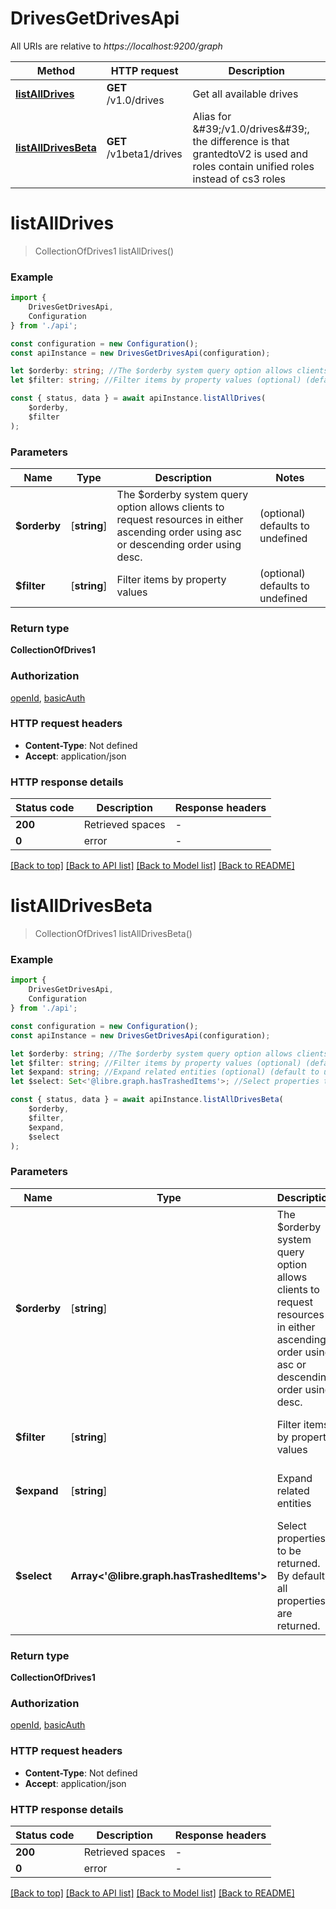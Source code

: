 # DrivesGetDrivesApi

All URIs are relative to *https://localhost:9200/graph*

|Method | HTTP request | Description|
|------------- | ------------- | -------------|
|[**listAllDrives**](#listalldrives) | **GET** /v1.0/drives | Get all available drives|
|[**listAllDrivesBeta**](#listalldrivesbeta) | **GET** /v1beta1/drives | Alias for \&#39;/v1.0/drives\&#39;, the difference is that grantedtoV2 is used and roles contain unified roles instead of cs3 roles|

# **listAllDrives**
> CollectionOfDrives1 listAllDrives()


### Example

```typescript
import {
    DrivesGetDrivesApi,
    Configuration
} from './api';

const configuration = new Configuration();
const apiInstance = new DrivesGetDrivesApi(configuration);

let $orderby: string; //The $orderby system query option allows clients to request resources in either ascending order using asc or descending order using desc. (optional) (default to undefined)
let $filter: string; //Filter items by property values (optional) (default to undefined)

const { status, data } = await apiInstance.listAllDrives(
    $orderby,
    $filter
);
```

### Parameters

|Name | Type | Description  | Notes|
|------------- | ------------- | ------------- | -------------|
| **$orderby** | [**string**] | The $orderby system query option allows clients to request resources in either ascending order using asc or descending order using desc. | (optional) defaults to undefined|
| **$filter** | [**string**] | Filter items by property values | (optional) defaults to undefined|


### Return type

**CollectionOfDrives1**

### Authorization

[openId](../README.md#openId), [basicAuth](../README.md#basicAuth)

### HTTP request headers

 - **Content-Type**: Not defined
 - **Accept**: application/json


### HTTP response details
| Status code | Description | Response headers |
|-------------|-------------|------------------|
|**200** | Retrieved spaces |  -  |
|**0** | error |  -  |

[[Back to top]](#) [[Back to API list]](../README.md#documentation-for-api-endpoints) [[Back to Model list]](../README.md#documentation-for-models) [[Back to README]](../README.md)

# **listAllDrivesBeta**
> CollectionOfDrives1 listAllDrivesBeta()


### Example

```typescript
import {
    DrivesGetDrivesApi,
    Configuration
} from './api';

const configuration = new Configuration();
const apiInstance = new DrivesGetDrivesApi(configuration);

let $orderby: string; //The $orderby system query option allows clients to request resources in either ascending order using asc or descending order using desc. (optional) (default to undefined)
let $filter: string; //Filter items by property values (optional) (default to undefined)
let $expand: string; //Expand related entities (optional) (default to undefined)
let $select: Set<'@libre.graph.hasTrashedItems'>; //Select properties to be returned. By default all properties are returned. (optional) (default to undefined)

const { status, data } = await apiInstance.listAllDrivesBeta(
    $orderby,
    $filter,
    $expand,
    $select
);
```

### Parameters

|Name | Type | Description  | Notes|
|------------- | ------------- | ------------- | -------------|
| **$orderby** | [**string**] | The $orderby system query option allows clients to request resources in either ascending order using asc or descending order using desc. | (optional) defaults to undefined|
| **$filter** | [**string**] | Filter items by property values | (optional) defaults to undefined|
| **$expand** | [**string**] | Expand related entities | (optional) defaults to undefined|
| **$select** | **Array<&#39;@libre.graph.hasTrashedItems&#39;>** | Select properties to be returned. By default all properties are returned. | (optional) defaults to undefined|


### Return type

**CollectionOfDrives1**

### Authorization

[openId](../README.md#openId), [basicAuth](../README.md#basicAuth)

### HTTP request headers

 - **Content-Type**: Not defined
 - **Accept**: application/json


### HTTP response details
| Status code | Description | Response headers |
|-------------|-------------|------------------|
|**200** | Retrieved spaces |  -  |
|**0** | error |  -  |

[[Back to top]](#) [[Back to API list]](../README.md#documentation-for-api-endpoints) [[Back to Model list]](../README.md#documentation-for-models) [[Back to README]](../README.md)

